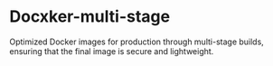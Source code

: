 # Docxker-multi-stage
Optimized Docker images for production through multi-stage builds, ensuring that the final image is secure and lightweight.
